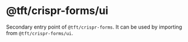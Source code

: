 # @tft/crispr-forms/ui

Secondary entry point of `@tft/crispr-forms`. It can be used by importing from `@tft/crispr-forms/ui`.
